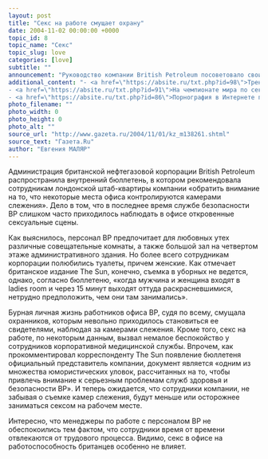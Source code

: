 ```yaml
---
layout: post
title: "Секс на работе смущает охрану"
date: 2004-11-02 00:00:00 +0000
topic_id: 8
topic_name: "Секс"
topic_slug: love
categories: [love]
subtitle: ""
announcement: "Руководство компании British Petroleum посоветовало своим сотрудникам не заниматься сексом в женских туалетах и комнатах для совещания, так как их действия смущают охранников и беспокоят медицинскую службу."
additional_content: "- <a href=\"https://absite.ru/txt.php?id=98\">Тренировка позволит забыть о виагре</a>
- <a href=\"https://absite.ru/txt.php?id=91\">На чемпионате мира по сексу удачно выступила россиянка</a>
- <a href=\"https://absite.ru/txt.php?id=86\">Порнография в Интернете проигрывает электронной коммерции</a>"
photo_filename: ""
photo_width: 0
photo_height: 0
photo_alt: ""
source_url: "http://www.gazeta.ru/2004/11/01/kz_m138261.shtml"
source_text: "Газета.Ru"
author: "Евгения МАЛЯР"
---
```

Администрация британской нефтегазовой корпорации British Petroleum распространила внутренний бюллетень, в котором рекомендовала сотрудникам лондонской штаб-квартиры компании «обратить внимание на то, что некоторые места офиса контролируются камерами слежения». Дело в том, что в последнее время службе безопасности BP слишком часто приходилось наблюдать в офисе откровенные сексуальные сцены.

Как выяснилось, персонал BP предпочитает для любовных утех различные совещательные комнаты, а также большой зал на четвертом этаже административного здания. Но более всего сотрудникам корпорации полюбились туалеты, причем женские. Как отмечает британское издание The Sun, конечно, съемка в уборных не ведется, однако, согласно бюллетеню, «когда мужчина и женщина входят в ladies room и через 15 минут выходят оттуда раскрасневшимися, нетрудно предположить, чем они там занимались».

Бурная личная жизнь работников офиса BP, судя по всему, смущала охранников, которым невольно приходилось становиться ее свидетелями, наблюдая за камерами слежения. Кроме того, секс на работе, по некоторым данным, вызвал немалое беспокойство у сотрудников корпоративной медицинской службы. Впрочем, как прокомментировал корреспонденту The Sun появление бюллетеня официальный представитель компании, документ является «одним из множества юмористических уловок, рассчитанных на то, чтобы привлечь внимание к серьезным проблемам служб здоровья и безопасности BP». И теперь ожидается, что сотрудники компании, не забывая о съемке камер слежения, будут меньше или осторожнее заниматься сексом на рабочем месте.

Интересно, что менеджеры по работе с персоналом BP не обеспокоились тем фактом, что сотрудники время от времени отвлекаются от трудового процесса. Видимо, секс в офисе на работоспособность британцев особенно не влияет.
